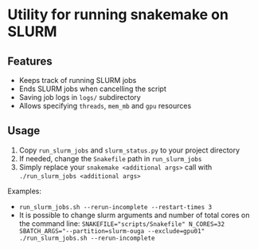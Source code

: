 # Utility for running snakemake on SLURM

## Features
- Keeps track of running SLURM jobs
- Ends SLURM jobs when cancelling the script
- Saving job logs in `logs/` subdirectory
- Allows specifying `threads`, `mem_mb` and `gpu` resources

## Usage
1) Copy `run_slurm_jobs` and `slurm_status.py` to your project directory
2) If needed, change the `Snakefile` path in `run_slurm_jobs`
3) Simply replace your `snakemake <additional args>` call with `./run_slurm_jobs <additional args>`

Examples:
- `run_slurm_jobs.sh --rerun-incomplete --restart-times 3`
- It is possible to change slurm arguments and number of total cores on the command line:
  `SNAKEFILE="scripts/Snakefile" N_CORES=32 SBATCH_ARGS="--partition=slurm-ouga --exclude=gpu01" ./run_slurm_jobs.sh --rerun-incomplete`

